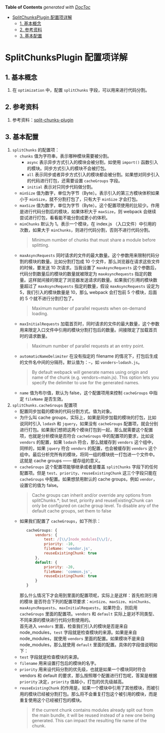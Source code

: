 <!-- START doctoc generated TOC please keep comment here to allow auto update -->
<!-- DON'T EDIT THIS SECTION, INSTEAD RE-RUN doctoc TO UPDATE -->
**Table of Contents**  *generated with [DocToc](https://github.com/thlorenz/doctoc)*

- [SplitChunksPlugin 配置项详解](#splitchunksplugin-%E9%85%8D%E7%BD%AE%E9%A1%B9%E8%AF%A6%E8%A7%A3)
  - [1. 基本概念](#1-%E5%9F%BA%E6%9C%AC%E6%A6%82%E5%BF%B5)
  - [2. 参考资料](#2-%E5%8F%82%E8%80%83%E8%B5%84%E6%96%99)
  - [3. 基本配置](#3-%E5%9F%BA%E6%9C%AC%E9%85%8D%E7%BD%AE)

<!-- END doctoc generated TOC please keep comment here to allow auto update -->

# SplitChunksPlugin 配置项详解

## 1. 基本概念

1. 在 `optimization` 中，配置 `splitChunks` 字段，可以用来进行代码分割。

## 2. 参考资料

1. 参考资料：[split-chunks-plugin](https://webpack.js.org/plugins/split-chunks-plugin/)

## 3. 基本配置

1. `splitChunks` 的配置项：
   - `chunks` 值为字符串，表示哪种模块需要被分割。
     - `async` 表示异步方式引入的模块会被分割，如使用 `import()` 函数引入的模块。同步方式引入的模块不会被打包。
     - `all` 表示同步或者异步方式引入的模块都会被分割。如果想对同步引入的代码进行打包，还需要设置 `cacheGroups` 字段。
     - `initial` 表示对只同步代码做分割。
   - `minSize` 值为数字，单位为字节（Byte）。表示引入的第三方模块体积如果小于 `minSize`，就不分割打包了，只有大于 `minSize` 才会打包。
   - `maxSize` 值为数字，单位为字节（Byte）。这个配置项使用的比较少。作用是进行代码分割后的模块，如果体积大于 `maxSize`，则 webpack 会继续尝试进行打包，看看能不能分割成更小的体积。
   - `minChunks` 默认为 1。表示一个模块，在 index.js （入口文件）中引用的次数，如果大于 `minChunks`，则进行代码分割，否则不进行代码分割。
     > Minimum number of chunks that must share a module before splitting.
   - `maxAsyncRequests` 同时请求的文件的最大数量。这个参数用来限制代码分割的模块的数量。比如分割打包成 10 个文件，那么浏览器在请求这些文件的时候，要发送 10 次请求。当我设置了 `maxAsyncRequests` 这个参数后，代码分割数量后的模块的数量就被限定为 `maxAsyncRequests` 指定的数量。这样就间接的限定了浏览器发送请求的数量。如果我们引用的模块数量超过了 `maxAsyncRequests` 指定的数量，假设 `maxAsyncRequests` 设定为 5，我们引入的模块数量是 10，那么 webpack 会打包前 5 个模块，后面的 5 个就不进行分割打包了。
     > Maximum number of parallel requests when on-demand loading.
   - `maxInitialRequests` 加载首页时，同时请求的文件的最大数量，这个参数用来限定入口文件中引用的模块分割打包后的数量。间接限定了加载首页时的请求数量。
     > Maximum number of parallel requests at an entry point.
   - `automaticNameDelimiter` 在没有指定的 filename 的情况下，打包后生成的文件名中间的分隔符。默认值为：`~`，如 `vonders~lodash.js`。
     > By default webpack will generate names using origin and name of the chunk (e.g. vendors~main.js). This option lets you specify the delimiter to use for the generated names.
   - `name` 值为布尔值，默认为 false，这个配置项用来控制 `cacheGroups` 中指定 `fileName` 是否生效。
2. `splitChunks.cacheGroups` 配置项 
    - 配置同步加载的模块的代码分割方式。值为对象。
    - 为什么叫 cache groups，实际上，如果是同步加载的模块的打包，比如说同时引入 `lodash` 和 `jquery`，如果没有 `cacheGroups` 配置项，就会分别进行打包。如果我们想把这两个模块打包到一起，那么就需要这个配置项，也就是分析模块是否符合 `cacheGroups` 中的配置项的要求，比如说 `vendors` 的配置，如果 `lodash` 符合，那么就缓存到 `vendors` 这个组中，同样的，如果 `jquery` 符合 `vendors` 的配置，也会被缓存到 `vendors` 这个组中。最后分析完所有的模块，将同一组的模块统一打包进一个文件中。这就是 cache groups —— 缓存组的意义。  
    - `cacheGroups` 这个配置项能够继承或者是覆盖 `splitChunks` 字段下的任何配置项。但是 `test`、`priority`、`reuseExistingChunk` 这三个字段只能在 `cacheGroups` 中配置。如果想禁用默认的 cache groups，例如 `vendor`，设置它的值为 false。
       > Cache groups can inherit and/or override any options from splitChunks.*; but test, priority and reuseExistingChunk can only be configured on cache group level. To disable any of the default cache groups, set them to false
    - 如果我们配置了 `cacheGroups`，如下所示：
       ```javascript
          cacheGroups: {
              vendors: {
                  test: /[\\/]node_modules[\\/]/,
                  priority: -10,
                  fileName: 'vendor.js',
                  reuseExistingChunk: true
              },
              default: {
                  priority: -20,
                  fileName: 'common.js',
                  reuseExistingChunk: true
              }
          }
       ```
       那么什么情况下才会用到里面的配置项呢，实际上是这样：首先检测引用的模块 是否符合下列的配置项要求：`minSize`、`maxSize`、`minChunks`、`maxAsyncRequests`、`maxInitialRequests`，如果符合，则启用 `cacheGroups` 里面的配置项。`vendors` 和 `default` 实际上是对不同类型、不同来源的模块进行代码分割使用的。  
       首先进入 `vendors` 里面，检查我们引入的模块是否是来自 node_modules，`test` 字段就是检查模块的来源。如果是来自 node_modules，就使用 `vendors` 里面的配置。如果模块不是来自 node_modules，那么就使用 `default` 里面的配置。具体的字段值说明如下：
    - `test` 字段就是检查模块的来源。
    - `filename` 用来设置打包后的模块的名字。
    - `priority` 用来设代码分割的优先级，也就是如果一个模块同时符合 vendors 和 default 的要求，那么按照哪个配置进行打包呢，答案是根据 `priority` 决定，`priority` 值越小，打包的优先级越高。
    - `reuseExistingChunk` 的作用是，如果一个模块中引用了其他模块，而被引用的模块已经被分割打包。那么将不会重复打包这个被引用的模块，而是重复使用这个已经被打包的模块。
       > If the current chunk contains modules already split out from the main bundle, it will be reused instead of a new one being generated. This can impact the resulting file name of the chunk.
